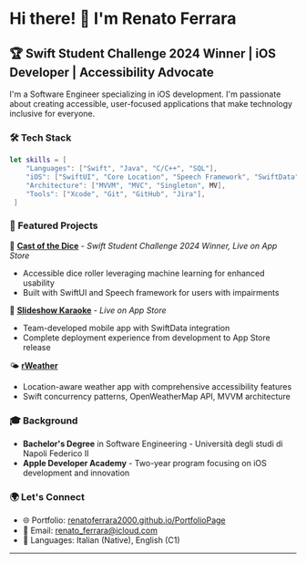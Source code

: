 # Hi there! 👋 I'm Renato Ferrara

## 🏆 Swift Student Challenge 2024 Winner | iOS Developer | Accessibility Advocate

I'm a Software Engineer specializing in iOS development. I'm passionate about creating accessible, user-focused applications that make technology inclusive for everyone.

### 🛠️ Tech Stack
```swift
let skills = [
    "Languages": ["Swift", "Java", "C/C++", "SQL"],
    "iOS": ["SwiftUI", "Core Location", "Speech Framework", "SwiftData"],
    "Architecture": ["MVVM", "MVC", "Singleton", MV],
    "Tools": ["Xcode", "Git", "GitHub", "Jira"],
 ]
```

### 🎯 Featured Projects

🎲 **[Cast of the Dice](https://apps.apple.com/it/app/castofthedice/id6478456902?l=en-GB)** - *Swift Student Challenge 2024 Winner, Live on App Store*
- Accessible dice roller leveraging machine learning for enhanced usability
- Built with SwiftUI and Speech framework for users with impairments

🎤 **[Slideshow Karaoke](https://apps.apple.com/it/app/proact-slideshow-karaoke/id6503245161?l=en-GB)** - *Live on App Store*
- Team-developed mobile app with SwiftData integration
- Complete deployment experience from development to App Store release

🌤️ **[rWeather](https://github.com/RenatoFerrara2000/rWeather)**
- Location-aware weather app with comprehensive accessibility features
- Swift concurrency patterns, OpenWeatherMap API, MVVM architecture

### 🎓 Background
- **Bachelor's Degree** in Software Engineering - Università degli studi di Napoli Federico II
- **Apple Developer Academy** - Two-year program focusing on iOS development and innovation

### 🌍 Let's Connect
- 🌐 Portfolio: [renatoferrara2000.github.io/PortfolioPage](https://renatoferrara2000.github.io/PortfolioPage)
- 📧 Email: renato_ferrara@icloud.com
- 💬 Languages: Italian (Native), English (C1)

---

 
